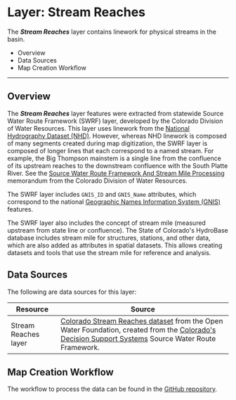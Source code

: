 # Layer: Stream Reaches #

The ***Stream Reaches*** layer contains linework for physical streams in the basin.

*   Overview
*   Data Sources
*   Map Creation Workflow

---

## Overview ##

The ***Stream Reaches*** layer features were extracted from statewide
Source Water Route Framework (SWRF) layer, developed by the Colorado Division of Water Resources.
This layer uses linework from the
[National Hydrography Dataset (NHD)](https://www.usgs.gov/core-science-systems/ngp/national-hydrography/national-hydrography-dataset?qt-science_support_page_related_con=0#qt-science_support_page_related_con).
However, whereas NHD linework is composed of many segments created during map digitization,
the SWRF layer is composed of longer lines that each correspond to a named stream.
For example, the Big Thompson mainstem is a single line from the confluence of its upstream reaches to the
downstream confluence with the South Platte River.
See the [Source Water Route Framework And Stream Mile Processing](https://dnrweblink.state.co.us/dwr/DocView.aspx?dbid=0&id=3652914&page=1&searchid=cb53d6e2-bb6f-4a93-887a-dd9ce6413168&cr=1)
memorandum from the Colorado Division of Water Resources.

The SWRF layer includes `GNIS_ID` and `GNIS_Name` attributes, which correspond to the national
[Geographic Names Information System (GNIS)](https://www.usgs.gov/faqs/what-geographic-names-information-system-gnis?qt-news_science_products=0#qt-news_science_products)
features.

The SWRF layer also includes the concept of stream mile (measured upstream from state line or confluence).
The State of Colorado's HydroBase database includes stream mile for structures, stations,
and other data, which are also added as attributes in spatial datasets.
This allows creating datasets and tools that use the stream mile for reference and analysis.

## Data Sources ##

The following are data sources for this layer:

| **Resource** | **Source** |
| -- | -- |
| Stream Reaches layer | [Colorado Stream Reaches dataset](https://data.openwaterfoundation.org/state/co/dwr/stream-reaches/) from the Open Water Foundation, created from the [Colorado's Decision Support Systems](https://www.colorado.gov/pacific/cdss/gis-data-category) Source Water Route Framework. |

## Map Creation Workflow ##

The workflow to process the data can be found in the
[GitHub repository](https://github.com/OpenWaterFoundation/owf-infomapper-big-thompson/tree/master/workflow/BasinEntities/Physical-StreamReaches).
